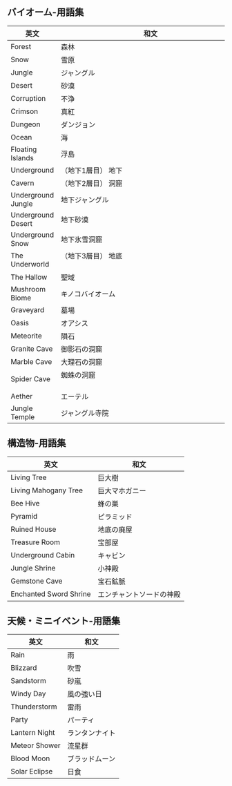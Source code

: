 ## バイオーム-用語集

| 英文                | 和文                                                                        |
| -------------------| --------------------------------------------------------------------------- |
| Forest             | 森林                                                                        |
| Snow               | 雪原                                                                        |
| Jungle             | ジャングル                                                                   |
| Desert             | 砂漠                                                                        |
| Corruption         | 不浄                                                                        |
| Crimson            | 真紅                                                                        |
| Dungeon            | ダンジョン                                                                  |
| Ocean              | 海                                                                          |
| Floating Islands   | 浮島                                                                        |
| Underground        | （地下1層目） 地下                                                           |
| Cavern             | （地下2層目） 洞窟                                                          |
| Underground Jungle | 地下ジャングル                                                              |
| Underground Desert | 地下砂漠                                                                    |
| Underground Snow   | 地下氷雪洞窟                                                                |
| The Underworld     | （地下3層目） 地底 　　　　　　　　　　　　　　　　　　　　　 　　　　　         |
| The Hallow         | 聖域 　　　　　                                                    　 　　　 |
| Mushroom Biome     | キノコバイオーム                                                            |
| Graveyard          | 墓場                                                                       |
| Oasis              | オアシス                                                                   |
| Meteorite          | 隕石                                                                       |
| Granite Cave       | 御影石の洞窟                                                                |
| Marble Cave        | 大理石の洞窟                                                                |
| Spider Cave        | 蜘蛛の洞窟 　　　　　　　　　　　　　　　　　　　　　　　　　　                 |
| Aether             | エーテル　　　　　　                                                  　　　 |
| Jungle Temple      | ジャングル寺院                                                              |

## 構造物-用語集

| 英文                    | 和文                                                                   |
| -----------------------| ---------------------------------------------------------------------- |
| Living Tree            | 巨大樹                                                                  |
| Living Mahogany Tree   | 巨大マホガニー                                                           |
| Bee Hive               | 蜂の巣                                                                  |
| Pyramid                | ピラミッド                                                              |
| Ruined House           | 地底の廃屋                                                              |
| Treasure Room          | 宝部屋                                                                  |
| Underground Cabin      | キャビン                                                                |
| Jungle Shrine          | 小神殿                                                                  |
| Gemstone Cave          | 宝石鉱脈                                                                |
| Enchanted Sword Shrine | エンチャントソードの神殿                                                  |

## 天候・ミニイベント-用語集

| 英文          | 和文                                                              |
| --------------| ---------------------------------------------------------------- |
| Rain          | 雨                                                               |
| Blizzard      | 吹雪                                                             |
| Sandstorm     | 砂嵐                                                             |
| Windy Day     | 風の強い日                                                        |
| Thunderstorm  | 雷雨                                                             |
| Party         | パーティ                                                         |
| Lantern Night | ランタンナイト                                                    |
| Meteor Shower | 流星群                                                           |
| Blood Moon    | ブラッドムーン                                                    |
| Solar Eclipse | 日食                                                             |
